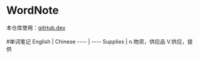 # WordNote
本仓库使用：[gitHub.dev](https://github.com/github/dev)
\
\
#单词笔记
English | Chinese
---- | ----
Supplies | n.物资，供应品 V.供应，提供
